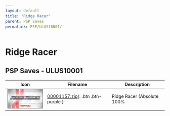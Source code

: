```yaml
---
layout: default
title: "Ridge Racer"
parent: PSP Saves
permalink: PSP/ULUS10001/
---
```

# Ridge Racer

## PSP Saves - ULUS10001

| Icon | Filename | Description |
|------|----------|-------------|
| ![Ridge Racer](ICON0.PNG) | [00001157.zip](00001157.zip){: .btn .btn-purple } | Ridge Racer (Absolute 100% |
